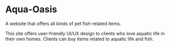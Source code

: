 # Aqua-Oasis
A website that offers all kinds of pet fish-related items.

This site offers user-friendly UI/UX design to clients who love aquatic life in their own homes.
Clients can buy items related to aquatic life and fish.

